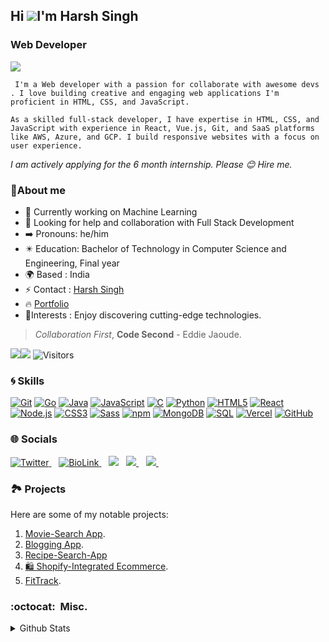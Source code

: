 ## Hi ![](https://user-images.githubusercontent.com/18350557/176309783-0785949b-9127-417c-8b55-ab5a4333674e.gif)I'm Harsh Singh

### Web Developer
 <a href="https://git.io/typing-svg">
  <img src="https://readme-typing-svg.herokuapp.com?color=58A9E9&lines=console.log(%22Hello+there!+%F0%9F%91%8B%F0%9F%8F%BB%22);console.log(%22I'm+Harsh_Singh!%22);console.log(%22Welcome+to+my+profile!%22)" />
 </a> 

`` I'm a Web developer with a passion for collaborate with awesome devs . I love building creative and engaging web applications I'm proficient in HTML, CSS, and JavaScript.``

``As a skilled full-stack developer, I have expertise in HTML, CSS, and JavaScript with experience in React, Vue.js, Git, and SaaS platforms like AWS, Azure, and GCP. I build responsive websites with a focus on user experience.``

*I am actively applying for the 6 month internship. Please 😊 Hire me.*

### 💫About me
- 🔭 Currently working on Machine Learning
- 🤔 Looking for help and collaboration with Full Stack Development 
- ➡️ Pronouns: he/him
- ✴️ Education: Bachelor of Technology in Computer Science and Engineering, Final year
- 🌍 Based : India
- ⚡ Contact : [Harsh Singh](mailto:hasew7890@gmail.com?subject=[GitHub]%20Source%20Han%20Sans)
- 🔥 [Portfolio](https://harshsingh32.vercel.app/)
- 🌠Interests : Enjoy discovering cutting-edge technologies.

>*Collaboration First*, **Code Second** - Eddie Jaoude.

<a href="https://www.github.com/harshsingh32" target="_blank" rel="noreferrer"><img
src="https://img.shields.io/github/followers/harshsingh32?logo=github&style=for-the-badge&color=000000&labelColor=#F0F8FF" /></a><a href="https://www.twitter.com/harshsitwts" target="_blank" rel="noreferrer"><img
src="https://img.shields.io/twitter/follow/harshsitwts?logo=twitter&style=for-the-badge&color=000000&labelColor=#FFF8DC"
/></a>
![Visitors](https://api.visitorbadge.io/api/visitors?path=harshsingh32&label=Profile%20Views%20&countColor=%23000000)

### 🌀 Skills
[![Git](https://img.shields.io/badge/-git-F1502F?style=for-the-badge&logo=git&logoColor=white)](https://git-scm.com/)
[![Go](https://img.shields.io/badge/-Go-00ADD8?style=for-the-badge&logo=go&logoColor=white)](https://golang.org/)
[![Java](https://img.shields.io/badge/-Java-red?style=for-the-badge&logo=java&logoColor=white)](https://www.java.com/)
[![JavaScript](https://img.shields.io/badge/-JavaScript-F7DF1E?style=for-the-badge&logo=javascript&logoColor=black)](https://developer.mozilla.org/en-US/docs/Web/JavaScript)
[![C](https://img.shields.io/badge/-C-A8B9CC?style=for-the-badge&logo=c&logoColor=white)](https://en.wikipedia.org/wiki/C_(programming_language))
[![Python](https://img.shields.io/badge/-Python-3776AB?style=for-the-badge&logo=python&logoColor=white)](https://www.python.org/)
[![HTML5](https://img.shields.io/badge/-HTML5-E34F26?style=for-the-badge&logo=html5&logoColor=white)](https://developer.mozilla.org/en-US/docs/Web/HTML)
[![React](https://img.shields.io/badge/-React-61DAFB?style=for-the-badge&logo=react&logoColor=black)](https://reactjs.org/)
[![Node.js](https://img.shields.io/badge/-Node.js-339933?style=for-the-badge&logo=node.js&logoColor=white)](https://nodejs.org/)
[![CSS3](https://img.shields.io/badge/-CSS3-1572B6?style=for-the-badge&logo=css3&logoColor=white)](https://developer.mozilla.org/en-US/docs/Web/CSS)
[![Sass](https://img.shields.io/badge/-Sass-CC6699?style=for-the-badge&logo=sass&logoColor=white)](https://sass-lang.com/)
[![npm](https://img.shields.io/badge/-npm-CB3837?style=for-the-badge&logo=npm&logoColor=white)](https://www.npmjs.com/)
[![MongoDB](https://img.shields.io/badge/-MongoDB-47A248?style=for-the-badge&logo=mongodb&logoColor=white)](https://www.mongodb.com/)
[![SQL](https://img.shields.io/badge/-SQL-4479A1?style=for-the-badge&logo=sql&logoColor=white)](https://en.wikipedia.org/wiki/SQL)
[![Vercel](https://img.shields.io/badge/-Vercel-000000?style=for-the-badge&logo=vercel&logoColor=white)](https://vercel.com/)
[![GitHub](https://img.shields.io/badge/-GitHub-181717?style=for-the-badge&logo=github&logoColor=white)](https://github.com/)


### 🌐 Socials 
<p align = "center">
  
  <a href="https://twitter.com/harshsitwts" target="_blank"><img alt="Twitter" title="Twitter" src="https://img.shields.io/badge/-Twitter-1DA1F2?style=for-the-badge&logo=twitter&logoColor=white"/>
</a>&nbsp;&nbsp;  <a href="https://bio.link/harshsingh32" target="_blank"><img alt="BioLink" title="BioLink" src="https://img.shields.io/badge/BioLink-F0587E?style=for-the-badge&logo=biolink&logoColor=white"/>
</a>&nbsp;&nbsp;
<a href="https://hashnode.com/@harshsin327"><img src="https://img.shields.io/badge/Hashnode-2962FF?style=for-the-badge&logo=hashnode&logoColor=white"></a>&nbsp;&nbsp;
<a href="https://www.linkedin.com/in/harsh-singh-4245771a2" target="_blank">
  <img src="https://img.shields.io/badge/linkedin-%230077B5.svg?&style=for-the-badge&logo=linkedin&logoColor=white" />
</a>&nbsp;&nbsp;
<a href="mailto: hasew7890@gmail.com" target="_blank">
  <img src="https://img.shields.io/badge/email me-%23D14836.svg?&style=for-the-badge&logo=gmail&logoColor=white" />
</a>&nbsp;&nbsp;

</p>

### 🏞️ Projects
Here are some of my notable projects:
1. [Movie-Search App](https://github.com/harshsingh32/React-JS-Movie-Search).
2. [Blogging App](https://github.com/harshsingh32/Blogging-Platform-).
3. [Recipe-Search-App](https://github.com/harshsingh32/Recipe-Search-App) 
4. [🛍️ Shopify-Integrated Ecommerce](https://github.com/harshsingh32/ecommerce).
5. [FitTrack](https://github.com/harshsingh32/FitTrack).

### :octocat:&nbsp; Misc.

<details>
<summary>Github Stats</summary>
<br />

<img href="https://github.com/harshsingh32/github-readme-stats" src="https://github-readme-stats.vercel.app/api?username=harshsingh32&show_icons=true&hide=&count_private=true&title_color=0891b2&text_color=000000&icon_color=000000&bg_color=ffffff&hide_border=true&show_icons=true" />

<br />
<img src="https://github-readme-streak-stats.herokuapp.com/?user=harshsingh32&stroke=000000&background=ffffff&ring=0891b2&fire=0891b2&currStreakNum=000000&currStreakLabel=0891b2&sideNums=000000&sideLabels=000000&dates=000000&hide_border=true" alt="harshsingh32" />

<br />
<img src="https://komarev.com/ghpvc/?username=harshsingh32&label=Profile%20views&color=0e75b6&style=flat" alt="harshsingh32" />
<a href="https://github.com/harshsingh32/your_repo_name/network/members"><img src="https://img.shields.io/github/forks/harshsingh32/your_repo_name" alt="Forks Badge"/></a>
<a href="https://github.com/harshsingh32/your_repo_name/issues"><img src="https://img.shields.io/github/issues/harshsingh32/your_repo_name" alt="Issues Badge"/></a>
<br />
<br />
</details>
